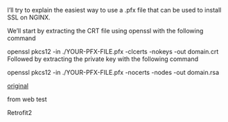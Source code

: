 I’ll try to explain the easiest way to use a .pfx file that can be used to install SSL on NGINX.

We’ll start by extracting the CRT file using openssl with the following command

openssl pkcs12 -in ./YOUR-PFX-FILE.pfx -clcerts -nokeys -out domain.crt
Followed by extracting the private key with the following command

openssl pkcs12 -in ./YOUR-PFX-FILE.pfx -nocerts -nodes -out domain.rsa

[original](https://blog.knoldus.com/easiest-way-to-setup-ssl-on-nginx-using-pfx-files/)

from web
test

Retrofit2
